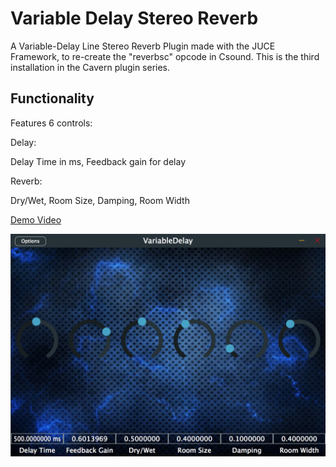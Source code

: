 # Variable Delay Stereo Reverb
A Variable-Delay Line Stereo Reverb Plugin made with the JUCE Framework, to re-create the "reverbsc" opcode in Csound.  This is the third installation in the Cavern plugin series.

## Functionality
Features 6 controls:

Delay:

Delay Time in ms, Feedback gain for delay

Reverb:

Dry/Wet, Room Size, Damping, Room Width

[Demo Video](https://www.youtube.com/watch?v=sTZ6nO6iJ4k&feature=youtu.be)

![alt text](https://github.com/imABEING/VariableDelay/blob/master/Images/Cavern3.2.png)
